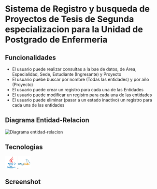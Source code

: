 # Sistema de Registro y busqueda de Proyectos de Tesis de Segunda especializacion para la Unidad de Postgrado de Enfermeria
## Funcionalidades
- El usuario puede realizar consultas a la bae de datos, de Area, Especialidad, Sede, Estudiante (Ingresante) y Proyecto
- El usuario puebe buscar por nombre (Todas las entidades) y por año (Proyecto)
- El usuario puede crear un registro para cada una de las Entidades
- El usuario puede modificar un registro para cada una de las entidades
- El usuario puede eliminar (pasar a un estado inactivo) un registro para cada una de las entidades

## Diagrama Entidad-Relacion

![Diagrama entidad-relacion](https://raw.githubusercontent.com/walthergv/EnfermeriaPostgradoUnprg/main/screenshots/ModeloEntidadRelacion.jpg)
## Tecnologias ##
<a href="https://www.java.com" target="_blank" rel="noreferrer"> <img src="https://raw.githubusercontent.com/devicons/devicon/master/icons/java/java-original.svg" alt="java" width="40" height="40"/> </a>
<a href="https://www.mysql.com/" target="_blank" rel="noreferrer"> <img src="https://raw.githubusercontent.com/devicons/devicon/master/icons/mysql/mysql-original-wordmark.svg" alt="mysql" width="40" height="40"/> </a>
## Screenshot ##
